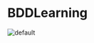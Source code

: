 # BDDLearning
![default](https://cloud.githubusercontent.com/assets/24222789/20710518/dd9bc3c4-b64b-11e6-9f35-17cde035243a.PNG)
